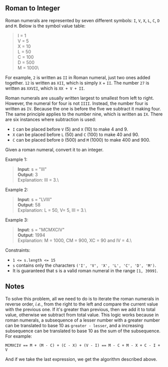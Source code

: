 ## Roman to Integer

Roman numerals are represented by seven different symbols: `I`, `V`, `X`, `L`, `C`, `D` and `M`. Below is the symbol value table:

> I = 1\
> V = 5\
> X = 10\
> L = 50\
> C = 100\
> D = 500\
> M = 1000\

For example, `2` is written as `II` in Roman numeral, just two ones added together. `12` is written as `XII`, which is simply `X` + `II`. The number `27` is written as `XXVII`, which is `XX + V + II`.

Roman numerals are usually written largest to smallest from left to right. However, the numeral for four is not `IIII`. Instead, the number four is written as `IV`. Because the one is before the five we subtract it making four. The same principle applies to the number nine, which is written as `IX`. There are six instances where subtraction is used:

- `I` can be placed before `V` (5) and `X` (10) to make 4 and 9.
- `X` can be placed before `L` (50) and `C` (100) to make 40 and 90.
- `C` can be placed before `D` (500) and `M` (1000) to make 400 and 900.

Given a roman numeral, convert it to an integer.

Example 1:

> **Input**: s = "III"\
> **Output**: 3\
> Explanation: III = 3.\

Example 2:

> **Input**: s = "LVIII"\
> **Output**: 58\
> Explanation: L = 50, V= 5, III = 3.\

Example 3:

> **Input**: s = "MCMXCIV"\
> **Output**: 1994\
> Explanation: M = 1000, CM = 900, XC = 90 and IV = 4.\

Constraints:

- `1 <= s.length <= 15`
- `s` contains only the characters `('I', 'V', 'X', 'L', 'C', 'D', 'M')`.
- It is guaranteed that s is a valid roman numeral in the range `[1, 3999]`.

## Notes

To solve this problem, all we need to do is to iterate the roman numerals in reverse order, _i.e._, from the right to the left and compare the current value with the previous one. If it's greater than previous, then we add it to total value, otherwise we subtract from total value. This logic works because in roman numerals, a subsequence of a lesser number with a greater number can be translated to base 10 as `greater - lesser`, and a increasing subsequence can be translated to base 10 as the sum of the subsequence. For example:

`MCMXCIV == M + (M - C) + (C - X) + (V - I) == M - C + M - X + C - I + V`

And if we take the last expression, we get the algorithm described above.
